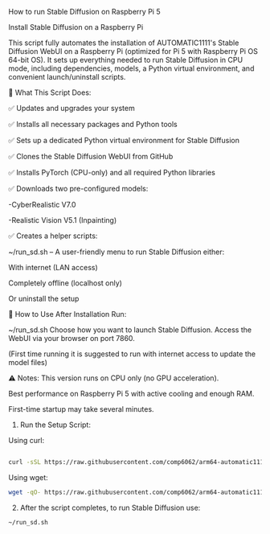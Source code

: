 How to run Stable Diffusion on Raspberry Pi 5


Install Stable Diffusion on a Raspberry Pi

This script fully automates the installation of AUTOMATIC1111's Stable Diffusion WebUI on a Raspberry Pi (optimized for Pi 5 with Raspberry Pi OS 64-bit OS). It sets up everything needed to run Stable Diffusion in CPU mode, including dependencies, models, a Python virtual environment, and convenient launch/uninstall scripts.

🧰 What This Script Does:

✅ Updates and upgrades your system

✅ Installs all necessary packages and Python tools

✅ Sets up a dedicated Python virtual environment for Stable Diffusion

✅ Clones the Stable Diffusion WebUI from GitHub

✅ Installs PyTorch (CPU-only) and all required Python libraries

✅ Downloads two pre-configured models:

-CyberRealistic V7.0

-Realistic Vision V5.1 (Inpainting)

✅ Creates a helper scripts:

~/run_sd.sh – A user-friendly menu to run Stable Diffusion either:

With internet (LAN access)

Completely offline (localhost only)

Or uninstall the setup



🚀 How to Use After Installation
Run:


~/run_sd.sh
Choose how you want to launch Stable Diffusion. Access the WebUI via your browser on port 7860. 

(First time running it is suggested to run with internet access to update the model files)



⚠️ Notes:
This version runs on CPU only (no GPU acceleration).

Best performance on Raspberry Pi 5 with active cooling and enough RAM.

First-time startup may take several minutes. 


1. Run the Setup Script:

Using curl:
```bash

curl -sSL https://raw.githubusercontent.com/comp6062/arm64-automatic1111/main/setup_sd.sh | bash
```
Using wget:
```bash
wget -qO- https://raw.githubusercontent.com/comp6062/arm64-automatic1111/main/setup_sd.sh | bash
```
2. After the script completes, to run Stable Diffusion use:

```bash
~/run_sd.sh
```

